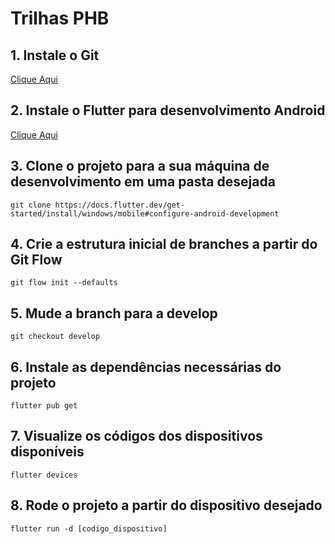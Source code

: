 # Trilhas PHB

## 1. Instale o Git
[Clique Aqui](https://git-scm.com/downloads/win)

## 2. Instale o Flutter para desenvolvimento Android
[Clique Aqui](https://docs.flutter.dev/get-started/install/windows/mobile#configure-android-development)

## 3. Clone o projeto para a sua máquina de desenvolvimento em uma pasta desejada
`git clone https://docs.flutter.dev/get-started/install/windows/mobile#configure-android-development`

## 4. Crie a estrutura inicial de branches a partir do Git Flow
`git flow init --defaults`

## 5. Mude a branch para a develop
`git checkout develop`

## 6. Instale as dependências necessárias do projeto
`flutter pub get`

## 7. Visualize os códigos dos dispositivos disponíveis
`flutter devices`

## 8. Rode o projeto a partir do dispositivo desejado
`flutter run -d [codigo_dispositivo]`
